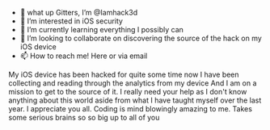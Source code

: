 - 👋 what up Gitters, I’m @Iamhack3d
- 👀 I’m interested in iOS security
- 🌱 I’m currently learning everything I possibly can
- 💞️ I’m looking to collaborate on discovering the source of the hack on my iOS device 
- 📫 How to reach me! Here or via email 

<!---
Iamhack3d/Iamhack3d is a ✨ special ✨ repository because its `README.md` (this file) appears on your GitHub profile.
You can click the Preview link to take a look at your changes.
--->

My iOS device has been hacked for quite some time now I have been collecting and reading through the analytics from my device 
And I am on a mission to get to the source of it. I really need your help as I don't know anything about this world aside from what 
I have taught myself over the last year. 
I appreciate you all. Coding is mind blowingly amazing to me. Takes some serious brains so so big up to all of you 
